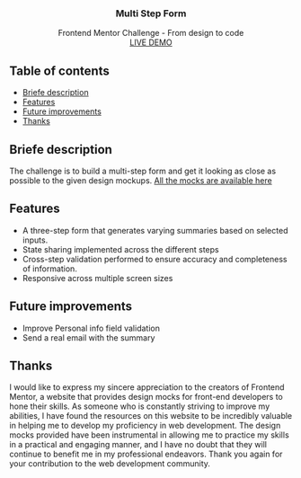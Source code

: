 <p align="center">

<h3 align="center">Multi Step Form</h3>

  <p align="center">
    Frontend Mentor Challenge - From design to code
    <br>
   <a href="https://tpessoa-multi-step-form.vercel.app/">LIVE DEMO</a>
  </p>
</p>

## Table of contents

- [Briefe description](#briefe-description)
- [Features](#features)
- [Future improvements](#future-improvements)
- [Thanks](#thanks)

## Briefe description

The challenge is to build a multi-step form and get it looking as close as possible to the given design mockups. <a href="https://github.com/tpessoa/multi-step-form/tree/main/design">All the mocks are available here</a>

## Features

- A three-step form that generates varying summaries based on selected inputs.
- State sharing implemented across the different steps
- Cross-step validation performed to ensure accuracy and completeness of information.
- Responsive across multiple screen sizes

## Future improvements

- Improve Personal info field validation
- Send a real email with the summary

## Thanks

I would like to express my sincere appreciation to the creators of Frontend Mentor, a website that provides design mocks for front-end developers to hone their skills. As someone who is constantly striving to improve my abilities, I have found the resources on this website to be incredibly valuable in helping me to develop my proficiency in web development. The design mocks provided have been instrumental in allowing me to practice my skills in a practical and engaging manner, and I have no doubt that they will continue to benefit me in my professional endeavors. Thank you again for your contribution to the web development community.
